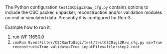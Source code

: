 The Python configuration `testCSCDigi2Raw_cfg.py` contains options to include the CSC packer, unpacker, reconstruction and/or validation modules on real or simulated data. Presently it is configured for Run-3.

Example how to run it:
1) run WF 11650.0
2) `cmsRun EventFilter/CSCRawToDigi/test/testCSCDigi2Raw_cfg.py mc=True reconstruct=True validate=True inputFiles=file:step2.root`
